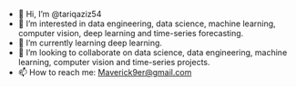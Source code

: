 - 👋 Hi, I’m @tariqaziz54
- 👀 I’m interested in data engineering, data science, machine learning, computer vision, deep learning and time-series forecasting.
- 🌱 I’m currently learning deep learning.
- 💞️ I’m looking to collaborate on data science, data engineering, machine learning, computer vision and time-series projects.
- 📫 How to reach me: Maverick9er@gmail.com

<!---
tariqaziz54/tariqaziz54 is a ✨ special ✨ repository because its `README.md` (this file) appears on your GitHub profile.
You can click the Preview link to take a look at your changes.
--->
